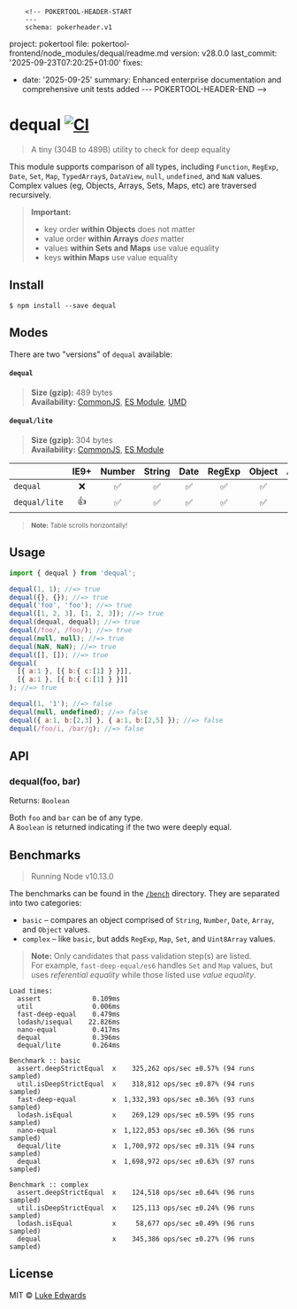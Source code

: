         <!-- POKERTOOL-HEADER-START
        ---
        schema: pokerheader.v1
project: pokertool
file: pokertool-frontend/node_modules/dequal/readme.md
version: v28.0.0
last_commit: '2025-09-23T07:20:25+01:00'
fixes:
- date: '2025-09-25'
  summary: Enhanced enterprise documentation and comprehensive unit tests added
        ---
        POKERTOOL-HEADER-END -->
# dequal [![CI](https://github.com/lukeed/dequal/workflows/CI/badge.svg)](https://github.com/lukeed/dequal/actions)

> A tiny (304B to 489B) utility to check for deep equality

This module supports comparison of all types, including `Function`, `RegExp`, `Date`, `Set`, `Map`, `TypedArray`s, `DataView`, `null`, `undefined`, and `NaN` values. Complex values (eg, Objects, Arrays, Sets, Maps, etc) are traversed recursively.

> **Important:**
> * key order **within Objects** does not matter
> * value order **within Arrays** _does_ matter
> * values **within Sets and Maps** use value equality
> * keys **within Maps** use value equality


## Install

```
$ npm install --save dequal
```

## Modes

There are two "versions" of `dequal` available:

#### `dequal`
> **Size (gzip):** 489 bytes<br>
> **Availability:** [CommonJS](https://unpkg.com/dequal/dist/index.js), [ES Module](https://unpkg.com/dequal/dist/index.mjs), [UMD](https://unpkg.com/dequal/dist/index.min.js)

#### `dequal/lite`
> **Size (gzip):** 304 bytes<br>
> **Availability:** [CommonJS](https://unpkg.com/dequal/lite/index.js), [ES Module](https://unpkg.com/dequal/lite/index.mjs)

|  | IE9+ | Number | String | Date | RegExp | Object | Array | Class | Set | Map | ArrayBuffer | [TypedArray](https://developer.mozilla.org/en-US/docs/Web/JavaScript/Reference/Global_Objects/TypedArray#TypedArray_objects) | [DataView](https://developer.mozilla.org/en-US/docs/Web/JavaScript/Reference/Global_Objects/DataView) |
|-|:-:|:-:|:-:|:-:|:-:|:-:|:-:|:-:|:-:|:-:|:-:|:-:|:-:|
| `dequal` | :x: | :white_check_mark: | :white_check_mark: | :white_check_mark: | :white_check_mark: | :white_check_mark: | :white_check_mark: | :white_check_mark: | :white_check_mark: | :white_check_mark: | :white_check_mark: | :white_check_mark: | :white_check_mark: |
| `dequal/lite` | :+1: | :white_check_mark: | :white_check_mark: | :white_check_mark: | :white_check_mark: | :white_check_mark: | :white_check_mark: | :white_check_mark: | :x: | :x: | :x: | :x: | :x: |

> <sup>**Note:** Table scrolls horizontally!</sup>

## Usage

```js
import { dequal } from 'dequal';

dequal(1, 1); //=> true
dequal({}, {}); //=> true
dequal('foo', 'foo'); //=> true
dequal([1, 2, 3], [1, 2, 3]); //=> true
dequal(dequal, dequal); //=> true
dequal(/foo/, /foo/); //=> true
dequal(null, null); //=> true
dequal(NaN, NaN); //=> true
dequal([], []); //=> true
dequal(
  [{ a:1 }, [{ b:{ c:[1] } }]],
  [{ a:1 }, [{ b:{ c:[1] } }]]
); //=> true

dequal(1, '1'); //=> false
dequal(null, undefined); //=> false
dequal({ a:1, b:[2,3] }, { a:1, b:[2,5] }); //=> false
dequal(/foo/i, /bar/g); //=> false
```

## API

### dequal(foo, bar)
Returns: `Boolean`

Both `foo` and `bar` can be of any type.<br>
A `Boolean` is returned indicating if the two were deeply equal.


## Benchmarks

> Running Node v10.13.0

The benchmarks can be found in the [`/bench`](/bench) directory. They are separated into two categories:

* `basic` – compares an object comprised of `String`, `Number`, `Date`, `Array`, and `Object` values.
* `complex` – like `basic`, but adds `RegExp`, `Map`, `Set`, and `Uint8Array` values.

> **Note:** Only candidates that pass validation step(s) are listed. <br>For example, `fast-deep-equal/es6` handles `Set` and `Map` values, but uses _referential equality_ while those listed use _value equality_.

```
Load times:
  assert             0.109ms
  util               0.006ms
  fast-deep-equal    0.479ms
  lodash/isequal    22.826ms
  nano-equal         0.417ms
  dequal             0.396ms
  dequal/lite        0.264ms

Benchmark :: basic
  assert.deepStrictEqual  x    325,262 ops/sec ±0.57% (94 runs sampled)
  util.isDeepStrictEqual  x    318,812 ops/sec ±0.87% (94 runs sampled)
  fast-deep-equal         x  1,332,393 ops/sec ±0.36% (93 runs sampled)
  lodash.isEqual          x    269,129 ops/sec ±0.59% (95 runs sampled)
  nano-equal              x  1,122,053 ops/sec ±0.36% (96 runs sampled)
  dequal/lite             x  1,700,972 ops/sec ±0.31% (94 runs sampled)
  dequal                  x  1,698,972 ops/sec ±0.63% (97 runs sampled)

Benchmark :: complex
  assert.deepStrictEqual  x    124,518 ops/sec ±0.64% (96 runs sampled)
  util.isDeepStrictEqual  x    125,113 ops/sec ±0.24% (96 runs sampled)
  lodash.isEqual          x     58,677 ops/sec ±0.49% (96 runs sampled)
  dequal                  x    345,386 ops/sec ±0.27% (96 runs sampled)
```

## License

MIT © [Luke Edwards](https://lukeed.com)
